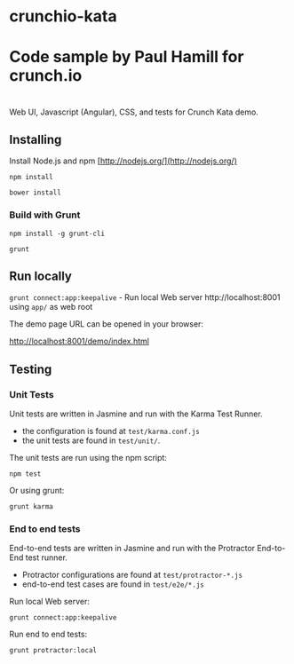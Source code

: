 # crunchio-kata
#
# Code sample by Paul Hamill for crunch.io
#

Web UI, Javascript (Angular), CSS, and tests for Crunch Kata demo.

## Installing

Install Node.js and npm
[http://nodejs.org/](http://nodejs.org/)

    npm install

    bower install

### Build with Grunt

    npm install -g grunt-cli

    grunt

## Run locally

`grunt connect:app:keepalive` - Run local Web server http://localhost:8001 using `app/` as web root

The demo page URL can be opened in your browser:

[http://localhost:8001/demo/index.html](http://localhost:8001/demo/index.html)

## Testing

### Unit Tests

Unit tests are written in Jasmine and run with the Karma Test Runner.

* the configuration is found at `test/karma.conf.js`
* the unit tests are found in `test/unit/`.

The unit tests are run using the npm script:

    npm test

Or using grunt:

    grunt karma

### End to end tests

End-to-end tests are written in Jasmine and run with
the Protractor End-to-End test runner.

* Protractor configurations are found at `test/protractor-*.js`
* end-to-end test cases are found in `test/e2e/*.js`

Run local Web server:

    grunt connect:app:keepalive

Run end to end tests:

    grunt protractor:local


 
